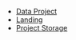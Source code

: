 - [Data Project](/Banners/Data-Project.md)
- [Landing](/Banners/Landing.md)
- [Project Storage](/Banners/Project-Storage.md)

